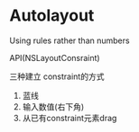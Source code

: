 Autolayout
======================

Using rules rather than numbers

API(NSLayoutConsraint)

三种建立 constraint的方式

1. 蓝线
2. 输入数值(右下角)
3. 从已有constraint元素drag
